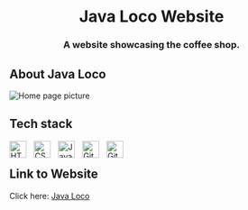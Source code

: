 <p align="center">
  <h1 align="center">Java Loco Website</h1>

  <h3 align="center">A website showcasing the coffee shop.</h3>
</p>

## About Java Loco
![Home page picture](https://github.com/andreschoque3/Coffee_website/blob/main/client/src/Pages/Home/Images/home-bg.jpg)

## Tech stack
<img align="left" alt="HTML" width="30px" style="padding-right:10px;" src="https://cdn.jsdelivr.net/gh/devicons/devicon/icons/html5/html5-plain.svg" />
<img align="left" alt="CSS" width="30px" style="padding-right:10px;" src="https://cdn.jsdelivr.net/gh/devicons/devicon/icons/css3/css3-plain.svg" />
<img align="left" alt="JavaScript" width="30px" style="padding-right:10px;" src="https://cdn.jsdelivr.net/gh/devicons/devicon/icons/javascript/javascript-plain.svg" />
<img align="left" alt="Git" width="30px" style="padding-right:10px;" src="https://cdn.jsdelivr.net/gh/devicons/devicon/icons/git/git-original.svg" />
<img align="left" alt="GitHub" width="30px" style="padding-right:10px;" src="https://cdn.jsdelivr.net/gh/devicons/devicon/icons/github/github-original.svg" />

<br />

## Link to Website
Click here: [Java Loco](https://andreschoque3.github.io/Coffee_website/)



